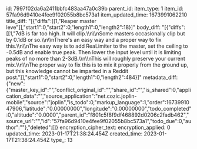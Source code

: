 id: 7997f02da6a2411bbfc483aa47a0c39b
parent_id: 
item_type: 1
item_id: 57fa96d9410e4fee9f02055b8bc573a1
item_updated_time: 1673991062210
title_diff: "[{\"diffs\":[[1,\"Reaper master leve\"]],\"start1\":0,\"start2\":0,\"length1\":0,\"length2\":18}]"
body_diff: "[{\"diffs\":[[1,\"7dB is far too high. It will clip.\\\n\\\nSome masters occasionally clip but by 0.1dB or so.\\\n\\\nThere's an easy way and a proper way to fix this.\\\n\\\nThe easy way is to add ReaLimiter to the master, set the ceiling to -0.5dB and enable true peak. Then lower the input level until it is limiting peaks of no more than 2-3dB.\\\n\\\nThis will roughly preserve your current mix.\\\n\\\nThe proper way to fix this is to mix it properly from the ground up, but this knowledge cannot be imparted in a Reddit post.\"]],\"start1\":0,\"start2\":0,\"length1\":0,\"length2\":484}]"
metadata_diff: {"new":{"master_key_id":"","conflict_original_id":"","share_id":"","is_shared":0,"application_data":"","source_application":"net.cozic.joplin-mobile","source":"joplin","is_todo":0,"markup_language":1,"order":1673991047906,"latitude":"0.00000000","longitude":"0.00000000","todo_completed":0,"altitude":"0.0000","parent_id":"f801c5f8f9df468892d0206c2fadb462","source_url":"","id":"57fa96d9410e4fee9f02055b8bc573a1","todo_due":0,"author":""},"deleted":[]}
encryption_cipher_text: 
encryption_applied: 0
updated_time: 2023-01-17T21:38:24.454Z
created_time: 2023-01-17T21:38:24.454Z
type_: 13